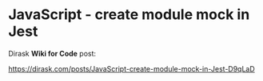 # JavaScript - create module mock in Jest


Dirask **Wiki for Code** post:

https://dirask.com/posts/JavaScript-create-module-mock-in-Jest-D9qLaD
